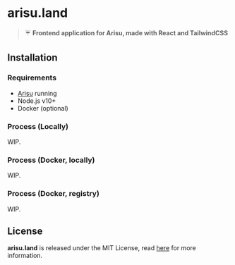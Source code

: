 # arisu.land
> ☔ **Frontend application for Arisu, made with React and TailwindCSS**

## Installation
### Requirements
- [Arisu](https://github.com/arisuland/Arisu) running
- Node.js v10+
- Docker (optional)

### Process (Locally)
WIP.

### Process (Docker, locally)
WIP.

### Process (Docker, registry)
WIP.

## License
**arisu.land** is released under the MIT License, read [here](/LICENSE) for more information.
